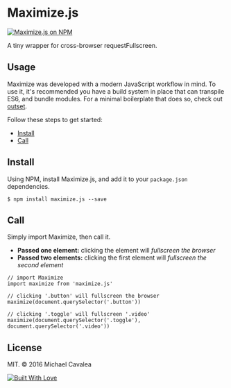 # Maximize.js

[![Maximize.js on NPM](https://img.shields.io/npm/v/maximize.js.svg)](https://www.npmjs.com/package/maximize.js)

A tiny wrapper for cross-browser requestFullscreen.

## Usage

Maximize was developed with a modern JavaScript workflow in mind. To use it, it's recommended you have a build system in place that can transpile ES6, and bundle modules. For a minimal boilerplate that does so, check out [outset](https://github.com/callmecavs/outset).

Follow these steps to get started:

* [Install](#install)
* [Call](#call)

## Install

Using NPM, install Maximize.js, and add it to your `package.json` dependencies.

```
$ npm install maximize.js --save
```

## Call

Simply import Maximize, then call it.

* **Passed one element:** clicking the element will _fullscreen the browser_
* **Passed two elements:** clicking the first element will _fullscreen the second element_

```es6
// import Maximize
import maximize from 'maximize.js'

// clicking '.button' will fullscreen the browser
maximize(document.querySelector('.button'))

// clicking '.toggle' will fullscreen '.video'
maximize(document.querySelector('.toggle'), document.querySelector('.video'))
```

## License

MIT. © 2016 Michael Cavalea

[![Built With Love](http://forthebadge.com/images/badges/built-with-love.svg)](http://forthebadge.com)
